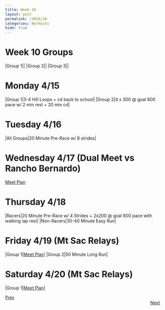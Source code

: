 ```yaml
---
title: Week 10
layout: post
permalink: /2024/10
categories: Workouts
hide: true
---
```



# Week 10 Groups

|Group 1||
|Group 2||
|Group 3||

# Monday 4/15

|Group 1|3-4 Hill Loops + cd back to school|
|Group 2|4 x 300 @ goal 800 pace w/ 2 min rest + 20 min cd|

# Tuesday 4/16

|All Groups|20 Minute Pre-Race w/ 8 strides|

# Wednesday 4/17 (Dual Meet vs Rancho Bernardo) 

[Meet Plan]({{site.baseurl}}/2024/RB)

# Thursday 4/18

|Racers|20 Minute Pre-Race w/ 4 Strides + 2x200 @ goal 800 pace with walking lap rest|
|Non-Racers|30-40 Minute Easy Run|

# Friday 4/19 (Mt Sac Relays)

|Group 1|[Meet Plan]({{site.baseurl}}/2024/MSR)|
|Group 2|50 Minute Long Run|

# Saturday 4/20 (Mt Sac Relays)

|Group 1|[Meet Plan]({{site.baseurl}}/2024/MSR)|

<div style="text-align: left"> <a href="{{site.baseurl}}/2024/9">Prev</a></div> 
<div style="text-align: right"> <a href="{{site.baseurl}}/2024/11">Next</a></div>